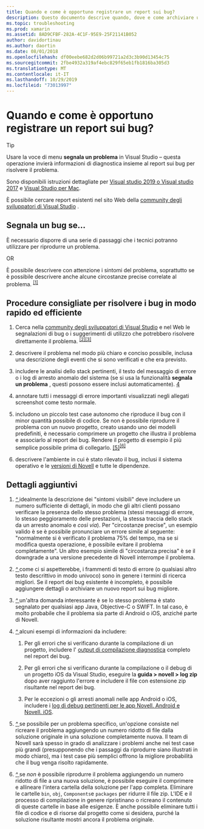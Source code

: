 ```yaml
---
title: Quando e come è opportuno registrare un report sui bug?
description: Questo documento descrive quando, dove e come archiviare un report sui bug. Sono inoltre disponibili procedure consigliate per le segnalazioni dei bug che consentono ai tecnici di diagnosticare al meglio il problema.
ms.topic: troubleshooting
ms.prod: xamarin
ms.assetid: 8AD9CFBF-282A-4C1F-95E9-25F21141B052
author: davidortinau
ms.author: daortin
ms.date: 08/01/2018
ms.openlocfilehash: df00eebe682d2d06b99721a2d3c3b90d13454c75
ms.sourcegitcommit: 2fbe4932a319af4ebc829f65eb1fb1816ba305d3
ms.translationtype: MT
ms.contentlocale: it-IT
ms.lasthandoff: 10/29/2019
ms.locfileid: "73013997"
---
```

# <a name="when-and-how-should-i-file-a-bug-report"></a>Quando e come è opportuno registrare un report sui bug?

> [!TIP]
> Usare la voce di menu **segnala un problema** in Visual Studio &ndash; questa operazione invierà informazioni di diagnostica insieme al report sui bug per risolvere il problema.
>
> Sono disponibili istruzioni dettagliate per [Visual studio 2019 o Visual studio 2017](https://docs.microsoft.com/visualstudio/ide/how-to-report-a-problem-with-visual-studio) e [Visual Studio per Mac](https://docs.microsoft.com/visualstudio/mac/report-a-problem).
>
> È possibile cercare report esistenti nel sito Web della [community degli sviluppatori di Visual Studio](https://developercommunity.visualstudio.com/) .

## <a name="file-a-bug-if"></a>Segnala un bug se...

È necessario disporre di una serie di passaggi che i tecnici potranno utilizzare per riprodurre un problema.

OR

È possibile descrivere con attenzione i sintomi del problema, soprattutto se è possibile descrivere anche alcune circostanze precise correlate al problema. <sup> [[1]](#note-1)</sup>

## <a name="best-practices-to-help-address-bugs-quickly-and-efficiently"></a>Procedure consigliate per risolvere i bug in modo rapido ed efficiente

1. <a name="ref-1" />Cerca nella [community degli sviluppatori di Visual Studio](https://developercommunity.visualstudio.com/) e nel Web le segnalazioni di bug o i suggerimenti di utilizzo che potrebbero risolvere direttamente il problema. <sup>[[2]](#note-2)</sup><sup>[[3]](#note-3)</sup>

1. <a name="ref-2" />descrivere il problema nel modo più chiaro e conciso possibile, inclusa una descrizione degli eventi che si sono verificati e che era previsto.

1. <a name="ref-3" />includere le analisi dello stack pertinenti, il testo del messaggio di errore o i log di arresto anomalo del sistema (se si usa la funzionalità **segnala un problema** , questi possono essere inclusi automaticamente). <sup>[4](#note-4)</sup>

1. <a name="ref-4" />annotare tutti i messaggi di errore importanti visualizzati negli allegati screenshot come testo normale.

1. <a name="ref-5" />includono un piccolo test case autonomo che riproduce il bug con il minor quantità possibile di codice.  Se non è possibile riprodurre il problema con un nuovo progetto, creato usando uno dei modelli predefiniti, è necessario comprimere un progetto che illustra il problema e associarlo al report dei bug.  Rendere il progetto di esempio il più semplice possibile prima di collegarlo. <sup>[[5]](#note-5)</sup><sup>[[6]](#note-6)</sup>

1. <a name="ref-6" />descrivere l'ambiente in cui è stato rilevato il bug, inclusi il sistema operativo e le [versioni di Novell](~/cross-platform/troubleshooting/questions/version-logs.md) e tutte le dipendenze.

## <a name="additional-details"></a>Dettagli aggiuntivi

1. <a name="note-1" />[ *^* ](#ref-1) idealmente la descrizione dei "sintomi visibili" deve includere un numero sufficiente di dettagli, in modo che gli altri clienti possano verificare la presenza dello stesso problema (stessi messaggi di errore, lo stesso peggioramento delle prestazioni, la stessa traccia dello stack da un arresto anomalo e _così via_). Per "circostanze precise", un esempio valido è se è possibile pronunciare un errore simile al seguente: "normalmente si è verificato il problema 75% del tempo, ma se si modifica questa operazione, è possibile evitare il problema completamente". Un altro esempio simile di "circostanza precisa" è se il downgrade a una versione precedente di Novell interrompe il problema.

1. <a name="note-2" />[ *^* ](#ref-2) come ci si aspetterebbe, i frammenti di testo di errore (o qualsiasi altro testo descrittivo in modo univoco) sono in genere i termini di ricerca migliori. Se il report dei bug esistente è incompleto, è possibile aggiungere dettagli o archiviare un nuovo report sui bug migliore.

1. <a name="note-3" />[ *^* ](#ref-3) un'altra domanda interessante è se lo stesso problema è stato segnalato per qualsiasi app Java, Objective-C o SWIFT. In tal caso, è molto probabile che il problema sia parte di Android o iOS, anziché parte di Novell.

1. <a name="note-4" />[ *^* ](#ref-4) alcuni esempi di informazioni da includere:

    1. Per gli errori che si verificano durante la compilazione di un progetto, includere l' [output di compilazione diagnostica](~/android/troubleshooting/troubleshooting.md#Diagnostic_MSBuild_Output) completo nel report dei bug.

    1. Per gli errori che si verificano durante la compilazione o il debug di un progetto iOS da Visual Studio, eseguire la **guida > novell > log zip** dopo aver raggiunto l'errore e includere il file con estensione zip risultante nel report dei bug.

    1. Per le eccezioni o gli arresti anomali nelle app Android o iOS, includere i [log di debug pertinenti per le app Novell. Android e Novell. iOS](~/cross-platform/troubleshooting/questions/version-logs.md#debug-logs-for-xamarin-apps).

1. <a name="note-5" />[ *^* ](#ref-5) se possibile per un problema specifico, un'opzione consiste nel ricreare il problema aggiungendo un numero ridotto di file dalla soluzione originale in una soluzione completamente nuova. Il team di Novell sarà spesso in grado di analizzare i problemi anche nei test case più grandi (presupponendo che i passaggi da riprodurre siano illustrati in modo chiaro), ma i test case più semplici offrono la migliore probabilità che il bug venga risolto rapidamente.

1. <a name="note-6" />[ *^* ](#ref-6) se _non_ è possibile riprodurre il problema aggiungendo un numero ridotto di file a una nuova soluzione, è possibile eseguire il comprimere e allineare l'intera cartella della soluzione per l'app completa. Eliminare le cartelle `bin`, `obj`, `Components`e `packages` per ridurre il file zip. L'IDE e il processo di compilazione in genere ripristinano o ricreano il contenuto di queste cartelle in base alle esigenze. È anche possibile eliminare tutti i file di codice e di risorse dal progetto come si desidera, purché la soluzione risultante mostri ancora il problema originale.
